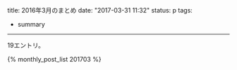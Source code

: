 title: 2016年3月のまとめ
date: "2017-03-31 11:32"
status: p
tags:
- summary
---

19エントリ。

{% monthly_post_list 201703 %}
